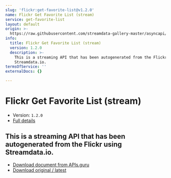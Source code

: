 ```yaml
---
slug: 'flickr:get-favorite-list@v1.2.0'
name: Flickr Get Favorite List (stream)
service: get-favorite-list
layout: default
origin: >-
  https://raw.githubusercontent.com/streamdata-gallery-master/asyncapi/master/_listings/flickr/flickr-get-favorite-list-stream-async.md
info:
  title: Flickr Get Favorite List (stream)
  version: 1.2.0
  description: >-
    This is a streaming API that has been autogenerated from the Flickr using
    Streamdata.io.
termsOfService: ''
externalDocs: {}

---
```

# Flickr Get Favorite List (stream)

* Version: `1.2.0`
* [Full details](../html/flickr:get-favorite-list@v1.2.0.html)




## This is a streaming API that has been autogenerated from the Flickr using Streamdata.io.



* [Download document from APIs.guru](https://raw.githubusercontent.com/APIs-guru/asyncapi-directory/master/docs/APIs/flickr%3Aget-favorite-list%40v1.2.0.yaml)
* [Download original / latest](https://raw.githubusercontent.com/streamdata-gallery-master/asyncapi/master/_listings/flickr/flickr-get-favorite-list-stream-async.md)

<script type="application/ld+json">
{
  "@context": "http://schema.org/",
  "@type": "WebAPI",
  "description": "This is a streaming API that has been autogenerated from the Flickr using Streamdata.io.",
  "documentation": "",

  "name": "Flickr Get Favorite List (stream)"
}
</script>
